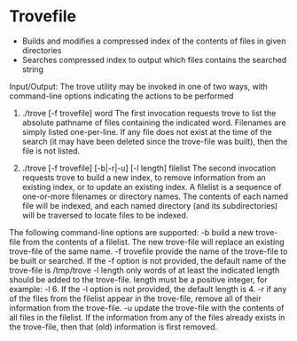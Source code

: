 # Trovefile
- Builds and modifies a compressed index of the contents of files in given directories
- Searches compressed index to output which files contains the searched string

Input/Output: 
The trove utility may be invoked in one of two ways, with command-line options indicating the actions to be performed

1. ./trove [-f trovefile] word
The first invocation requests trove to list the absolute pathname of files containing the indicated word. Filenames are simply listed one-per-line. If any file does not exist at the time of the search (it may have been deleted since the trove-file was built), then the file is not listed.

2. ./trove [-f trovefile] [-b|-r|-u] [-l length] filelist
The second invocation requests trove to build a new index, to remove information from an existing index, or to update an existing index. A filelist is a sequence of one-or-more filenames or directory names. The contents of each named file will be indexed, and each named directory (and its subdirectories) will be traversed to locate files to be indexed.

The following command-line options are supported:
-b 
build a new trove-file from the contents of a filelist. The new trove-file will replace an existing trove-file of the same name.
-f trovefile
provide the name of the trove-file to be built or searched. If the -f option is not provided, the default name of the trove-file is /tmp/trove
-l length
only words of at least the indicated length should be added to the trove-file. length must be a positive integer, for example: -l 6. If the -l option is not provided, the default length is 4.
-r
if any of the files from the filelist appear in the trove-file, remove all of their information from the trove-file.
-u
update the trove-file with the contents of all files in the filelist. If the information from any of the files already exists in the trove-file, then that (old) information is first removed.
